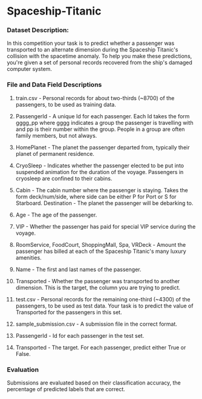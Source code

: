 # Spaceship-Titanic

### Dataset Description:

In this competition your task is to predict whether a passenger was transported to an alternate dimension during the Spaceship Titanic's collision with the spacetime anomaly. To help you make these predictions, you're given a set of personal records recovered from the ship's damaged computer system.

### File and Data Field Descriptions

1. train.csv - Personal records for about two-thirds (~8700) of the passengers, to be used as training data.

2. PassengerId - A unique Id for each passenger. Each Id takes the form gggg_pp where gggg indicates a group the passenger is travelling with and pp is their number within the group. People in a group are often family members, but not always.

3. HomePlanet - The planet the passenger departed from, typically their planet of permanent residence.

4. CryoSleep - Indicates whether the passenger elected to be put into suspended animation for the duration of the voyage. Passengers in cryosleep are confined to their cabins.

5. Cabin - The cabin number where the passenger is staying. Takes the form deck/num/side, where side can be either P for Port or S for Starboard.
Destination - The planet the passenger will be debarking to.

6. Age - The age of the passenger.

7. VIP - Whether the passenger has paid for special VIP service during the voyage.

8. RoomService, FoodCourt, ShoppingMall, Spa, VRDeck - Amount the passenger has billed at each of the Spaceship Titanic's many luxury amenities.

9. Name - The first and last names of the passenger.

10. Transported - Whether the passenger was transported to another dimension. This is the target, the column you are trying to predict.


11. test.csv - Personal records for the remaining one-third (~4300) of the passengers, to be used as test data. Your task is to predict the value of Transported for the passengers in this set.

12. sample_submission.csv - A submission file in the correct format.

13. PassengerId - Id for each passenger in the test set.

14. Transported - The target. For each passenger, predict either True or False.

### Evaluation

Submissions are evaluated based on their classification accuracy, the percentage of predicted labels that are correct.
